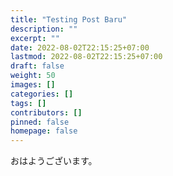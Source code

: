 ```yaml
---
title: "Testing Post Baru"
description: ""
excerpt: ""
date: 2022-08-02T22:15:25+07:00
lastmod: 2022-08-02T22:15:25+07:00
draft: false
weight: 50
images: []
categories: []
tags: []
contributors: []
pinned: false
homepage: false
---
```


おはようございます。